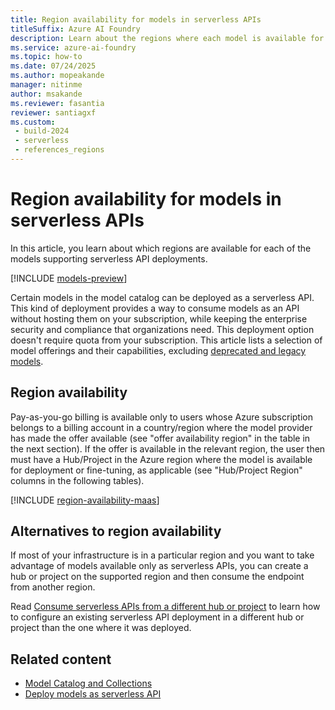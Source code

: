 ```yaml
---
title: Region availability for models in serverless APIs
titleSuffix: Azure AI Foundry
description: Learn about the regions where each model is available for deployment in serverless APIs via Azure AI Foundry.
ms.service: azure-ai-foundry
ms.topic: how-to
ms.date: 07/24/2025
ms.author: mopeakande
manager: nitinme
author: msakande
ms.reviewer: fasantia
reviewer: santiagxf
ms.custom: 
 - build-2024
 - serverless
 - references_regions
---
```


# Region availability for models in serverless APIs

In this article, you learn about which regions are available for each of the models supporting serverless API deployments.

[!INCLUDE [models-preview](../includes/models-preview.md)]

Certain models in the model catalog can be deployed as a serverless API. This kind of deployment provides a way to consume models as an API without hosting them on your subscription, while keeping the enterprise security and compliance that organizations need. This deployment option doesn't require quota from your subscription. This article lists a selection of model offerings and their capabilities, excluding [deprecated and legacy models](../concepts/model-lifecycle-retirement.md#deprecated). 

## Region availability

Pay-as-you-go billing is available only to users whose Azure subscription belongs to a billing account in a country/region where the model provider has made the offer available (see "offer availability region" in the table in the next section). If the offer is available in the relevant region, the user then must have a Hub/Project in the Azure region where the model is available for deployment or fine-tuning, as applicable (see "Hub/Project Region" columns in the following tables).


[!INCLUDE [region-availability-maas](../includes/region-availability-maas.md)]


## Alternatives to region availability

If most of your infrastructure is in a particular region and you want to take advantage of models available only as serverless APIs, you can create a hub or project on the supported region and then consume the endpoint from another region. 

Read [Consume serverless APIs from a different hub or project](deploy-models-serverless-connect.md) to learn how to configure an existing serverless API deployment in a different hub or project than the one where it was deployed.

## Related content

- [Model Catalog and Collections](model-catalog-overview.md)
- [Deploy models as serverless API](deploy-models-serverless.md)


